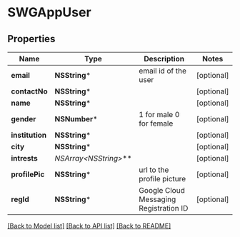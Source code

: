 # SWGAppUser

## Properties
Name | Type | Description | Notes
------------ | ------------- | ------------- | -------------
**email** | **NSString*** | email id of the user | [optional] 
**contactNo** | **NSString*** |  | [optional] 
**name** | **NSString*** |  | [optional] 
**gender** | **NSNumber*** | 1 for male 0 for female | [optional] 
**institution** | **NSString*** |  | [optional] 
**city** | **NSString*** |  | [optional] 
**intrests** | **NSArray&lt;NSString*&gt;*** |  | [optional] 
**profilePic** | **NSString*** | url to the profile picture | [optional] 
**regId** | **NSString*** | Google Cloud Messaging Registration ID | [optional] 

[[Back to Model list]](../README.md#documentation-for-models) [[Back to API list]](../README.md#documentation-for-api-endpoints) [[Back to README]](../README.md)


